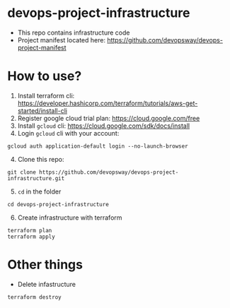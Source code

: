 # devops-project-infrastructure
- This repo contains infrastructure code
- Project manifest located here: https://github.com/devopsway/devops-project-manifest

# How to use?
1. Install terraform cli: https://developer.hashicorp.com/terraform/tutorials/aws-get-started/install-cli
1. Register google cloud trial plan: https://cloud.google.com/free
1. Install `gcloud` cli: https://cloud.google.com/sdk/docs/install
1. Login `gcloud` cli with your account:
```shell
gcloud auth application-default login --no-launch-browser
```
4. Clone this repo:
```
git clone https://github.com/devopsway/devops-project-infrastructure.git
```
5. `cd` in the folder
```
cd devops-project-infrastructure
```
6. Create infrastructure with terraform
```
terraform plan
terraform apply
```

# Other things
- Delete infastructure
```
terraform destroy
```
